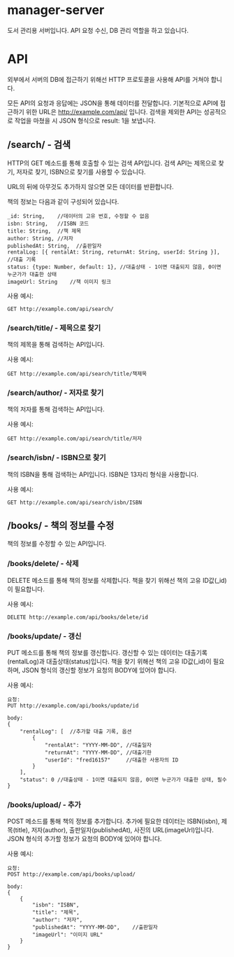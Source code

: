 # manager-server

도서 관리용 서버입니다. API 요청 수신, DB 관리 역할을 하고 있습니다.

# API

외부에서 서버의 DB에 접근하기 위해선 HTTP 프로토콜을 사용해 API를 거쳐야 합니다.

모든 API의 요청과 응답에는 JSON을 통해 데이터를 전달합니다.
기본적으로 API에 접근하기 위한 URL은 http://example.com/api/ 입니다.
검색을 제외한 API는 성공적으로 작업을 마쳤을 시 JSON 형식으로 result: 1을 보냅니다.

## /search/ - 검색

HTTP의 GET 메소드를 통해 호출할 수 있는 검색 API입니다. 검색 API는 제목으로 찾기, 저자로 찾기, ISBN으로 찾기를 사용할 수 있습니다.

URL의 뒤에 아무것도 추가하지 않으면 모든 데이터를 반환합니다.

책의 정보는 다음과 같이 구성되어 있습니다.
~~~
_id: String,    //데이터의 고유 번호, 수정할 수 없음
isbn: String,   //ISBN 코드
title: String,  //책 제목
author: String, //저자
publishedAt: String,  //출판일자
rentalLog: [{ rentalAt: String, returnAt: String, userId: String }],    //대출 기록
status: {type: Number, default: 1}, //대출상태 - 1이면 대출되지 않음, 0이면 누군가가 대출한 상태
imageUrl: String    //책 이미지 링크
~~~

사용 예시: 
~~~
GET http://example.com/api/search/
~~~

### /search/title/ - 제목으로 찾기

책의 제목을 통해 검색하는 API입니다.

사용 예시:
~~~
GET http://example.com/api/search/title/책제목
~~~

### /search/author/ - 저자로 찾기

책의 저자를 통해 검색하는 API입니다.

사용 예시:
~~~
GET http://example.com/api/search/title/저자
~~~

### /search/isbn/ - ISBN으로 찾기

책의 ISBN을 통해 검색하는 API입니다. ISBN은 13자리 형식을 사용합니다.

사용 예시:
~~~
GET http://example.com/api/search/isbn/ISBN
~~~

## /books/ - 책의 정보를 수정

책의 정보를 수정할 수 있는 API입니다.

### /books/delete/ - 삭제

DELETE 메소드를 통해 책의 정보를 삭제합니다. 책을 찾기 위해선 책의 고유 ID값(_id)이 필요합니다.

사용 예시:
~~~
DELETE http://example.com/api/books/delete/id
~~~

### /books/update/ - 갱신

PUT 메소드를 통해 책의 정보를 갱신합니다. 갱신할 수 있는 데이터는 대출기록(rentalLog)과 대출상태(status)입니다. 책을 찾기 위해선 책의 고유 ID값(_id)이 필요하며, JSON 형식의 갱신할 정보가 요청의 BODY에 있어야 합니다.

사용 예시:
~~~
요청:
PUT http://example.com/api/books/update/id

body:
{
    "rentalLog": [  //추가할 대출 기록, 옵션
        {
            "rentalAt": "YYYY-MM-DD", //대출일자
            "returnAt": "YYYY-MM-DD", //대출기한
            "userId": "fred16157"     //대출한 사용자의 ID
        }
    ],
    "status": 0 //대출상태 - 1이면 대출되지 않음, 0이면 누군가가 대출한 상태, 필수
}
~~~

### /books/upload/ - 추가

POST 메소드를 통해 책의 정보를 추가합니다. 추가에 필요한 데이터는 ISBN(isbn), 제목(title), 저자(author), 출판일자(publishedAt), 사진의 URL(imageUrl)입니다.
JSON 형식의 추가할 정보가 요청의 BODY에 있어야 합니다.

사용 예시:
~~~
요청:
POST http://example.com/api/books/upload/

body:
{
    {
        "isbn": "ISBN",
        "title": "제목",
        "author": "저자",
        "publishedAt": "YYYY-MM-DD",    //출판일자
        "imageUrl": "이미지 URL"
    }
}
~~~